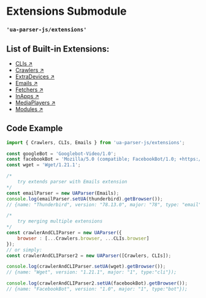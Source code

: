 # Extensions Submodule

### `'ua-parser-js/extensions'`

## List of Built-in Extensions:

- [CLIs ↗](clis.md)
- [Crawlers ↗](crawlers.md)
- [ExtraDevices ↗](extra-devices.md)
- [Emails ↗](emails.md)
- [Fetchers ↗](fetchers.md)
- [InApps ↗](inapps.md)
- [MediaPlayers ↗](media-players.md)
- [Modules ↗](modules.md)

## Code Example

```js
import { Crawlers, CLIs, Emails } from 'ua-parser-js/extensions';

const googleBot = 'Googlebot-Video/1.0';
const facebookBot = 'Mozilla/5.0 (compatible; FacebookBot/1.0; +https://developers.facebook.com/docs/sharing/webmasters/facebookbot/)';
const wget = 'Wget/1.21.1';

/*
    try extends parser with Emails extension
*/
const emailParser = new UAParser(Emails);
console.log(emailParser.setUA(thunderbird).getBrowser());
// {name: "Thunderbird", version: "78.13.0", major: "78", type: "email"});

/*
    try merging multiple extensions
*/
const crawlerAndCLIParser = new UAParser({ 
    browser : [...Crawlers.browser, ...CLIs.browser]
});
// or simply:
const crawlerAndCLIParser2 = new UAParser([Crawlers, CLIs]);

console.log(crawlerAndCLIParser.setUA(wget).getBrowser());
// {name: "Wget", version: "1.21.1", major: "1", type:"cli"});

console.log(crawlerAndCLIParser2.setUA(facebookBot).getBrowser());
// {name: "FacebookBot", version: "1.0", major: "1", type:"bot"});
```